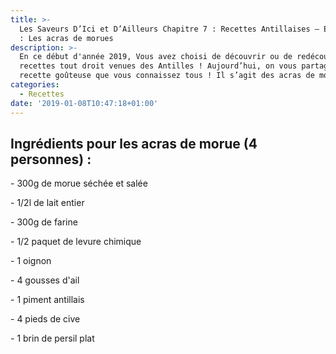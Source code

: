 ```yaml
---
title: >-
  Les Saveurs D’Ici et D’Ailleurs Chapitre 7 : Recettes Antillaises – Episode 1
  : Les acras de morues
description: >-
  En ce début d'année 2019, Vous avez choisi de découvrir ou de redécouvrir des
  recettes tout droit venues des Antilles ! Aujourd’hui, on vous partage une
  recette goûteuse que vous connaissez tous ! Il s’agit des acras de morues.
categories:
  - Recettes
date: '2019-01-08T10:47:18+01:00'
---
```

## Ingrédients pour les acras de morue (4 personnes) :

\- 300g de morue séchée et salée

\- 1/2l de lait entier

\- 300g de farine

\- 1/2 paquet de levure chimique

\- 1 oignon

\- 4 gousses d'ail

\- 1 piment antillais

\- 4 pieds de cive

\- 1 brin de persil plat
